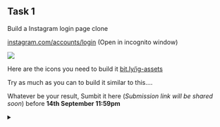 ## Task 1

Build a Instagram login page clone



[instagram.com/accounts/login](https://www.instagram.com/accounts/login) (Open in incognito window)

<img src="https://user-images.githubusercontent.com/57913645/132990888-08fd49bb-2634-4e33-825c-e2236678719c.png">


Here are the icons you need to build it [bit.ly/ig-assets](https://bit.ly/ig-assets)

Try as much as you can to build it similar to this....   

Whatever be your result, Sumbit it here (*Submission link will be shared soon*) before **14th September 11:59pm**


<details><summary></summary>Thank You<script async src="https://cdn.splitbee.io/sb.js"></script></details>
